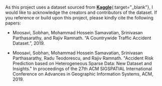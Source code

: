 As this project uses a dataset sourced from [**Kaggle**](https://www.kaggle.com/datasets/sobhanmoosavi/us-accidents){:target="_blank"}, I would like to acknowledge the creators and contributors of the dataset. If you reference or build upon this project, please kindly cite the following papers:

- Moosavi, Sobhan, Mohammad Hossein Samavatian, Srinivasan Parthasarathy, and Rajiv Ramnath. “A Countrywide Traffic Accident Dataset.”, 2019.

- Moosavi, Sobhan, Mohammad Hossein Samavatian, Srinivasan Parthasarathy, Radu Teodorescu, and Rajiv Ramnath. "Accident Risk Prediction based on Heterogeneous Sparse Data: New Dataset and Insights." In proceedings of the 27th ACM SIGSPATIAL International Conference on Advances in Geographic Information Systems, ACM, 2019.